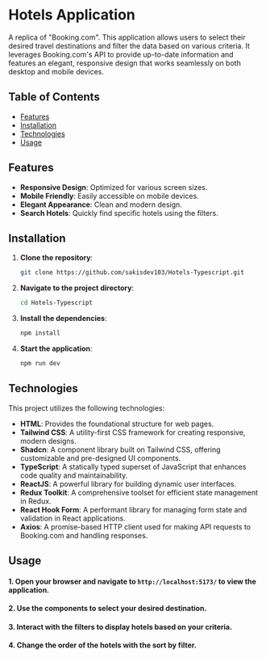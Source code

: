 
# Hotels Application

A replica of "Booking.com". This application allows users to select their desired travel destinations and filter the data based on various criteria. It leverages Booking.com's API to provide up-to-date information and features an elegant, responsive design that works seamlessly on both desktop and mobile devices.


## Table of Contents

- [Features](#features)
- [Installation](#installation)
- [Technologies](#technologies)
- [Usage](#usage)



## Features

- **Responsive Design**: Optimized for various screen sizes.
- **Mobile Friendly**: Easily accessible on mobile devices.
- **Elegant Appearance**: Clean and modern design.
- **Search Hotels**: Quickly find specific hotels using the filters.



## Installation

1. **Clone the repository**:
    ```bash
    git clone https://github.com/sakisdev103/Hotels-Typescript.git
    ```
2. **Navigate to the project directory**:
    ```bash
    cd Hotels-Typescript
    ```
3. **Install the dependencies**:
    ```bash
    npm install
    ```
4. **Start the application**:
    ```bash
    npm run dev
    ```

    
## Technologies

This project utilizes the following technologies:

- **HTML**: Provides the foundational structure for web pages.
- **Tailwind CSS**: A utility-first CSS framework for creating responsive, modern designs.
- **Shadcn**: A component library built on Tailwind CSS, offering customizable and pre-designed UI components.
- **TypeScript**: A statically typed superset of JavaScript that enhances code quality and maintainability.
- **ReactJS**: A powerful library for building dynamic user interfaces.
- **Redux Toolkit**: A comprehensive toolset for efficient state management in Redux.
- **React Hook Form**: A performant library for managing form state and validation in React applications.
- **Axios**: A promise-based HTTP client used for making API requests to Booking.com and handling responses.
## Usage

#### 1. Open your browser and navigate to `http://localhost:5173/` to view the application.
#### 2. Use the components to select your desired destination.
#### 3. Interact with the filters to display hotels based on your criteria.
#### 4. Change the order of the hotels with the sort by filter.


